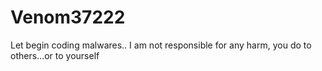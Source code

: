 # Venom37222
Let begin coding malwares..
I am not responsible for any harm, you do to others...or to yourself
